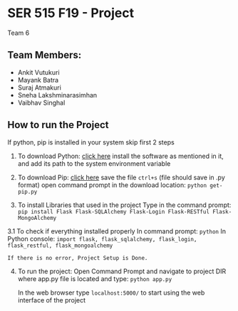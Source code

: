 # SER 515 F19 - Project

Team 6
## Team Members:
- Ankit Vutukuri
- Mayank Batra
- Suraj Atmakuri
- Sneha Lakshminarasimhan
- Vaibhav Singhal


## How to run the Project

If python, pip is installed in your system skip first 2 steps

1.	To download Python: [click here](https://www.python.org/downloads/)
	install the software as mentioned in it, and add its path to the system environment variable

2. 	To download Pip: [click here](https://bootstrap.pypa.io/get-pip.py)
	save the file `ctrl+s` (file should save in .py format)
	open command prompt in the download location: `python get-pip.py`

3.	To install Libraries that used in the project
	Type in the command prompt: `pip install Flask Flask-SQLAlchemy Flask-Login Flask-RESTful Flask-MongoAlchemy`

3.1	To check if everything installed properly
	In command prompt: `python`
	In Python console: `import flask, flask_sqlalchemy, flask_login, flask_restful, flask_mongoalchemy`

	If there is no error, Project Setup is Done.

4. To run the project:
	Open Command Prompt and navigate to project DIR where app.py file is located and type:
	`python app.py`

	In the web browser type `localhost:5000/` to start using the web interface of the project
